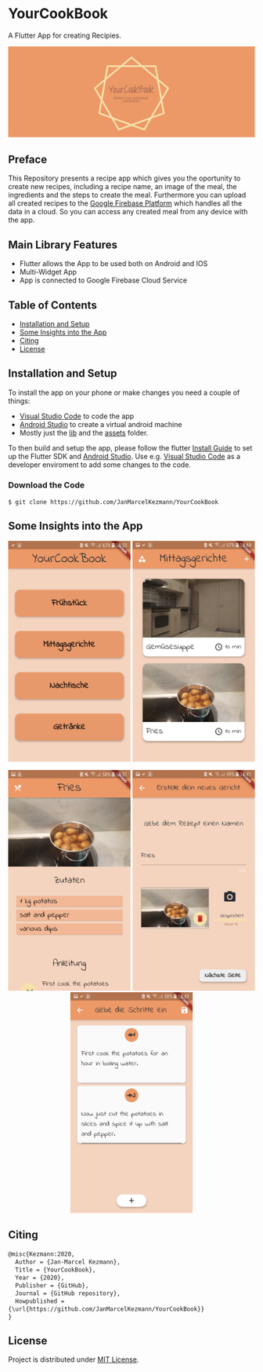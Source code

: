 # YourCookBook

A Flutter App for creating Recipies.

![YourCookBook Logo](https://github.com/JanMarcelKezmann/YourCookBook/blob/master/images/06_myb-wide.PNG)

## Preface

<p>This Repository presents a recipe app which gives you the oportunity to create new recipes, including a recipe name, an image of the meal, the ingredients and the steps to create the meal. Furthermore you can upload all created recipes to the <a href="https://firebase.google.com">Google Firebase Platform</a> which handles all the data in a cloud. So you can access any created meal from any device with the app.</p>

## Main Library Features
 - Flutter allows the App to be used both on Android and IOS
 - Multi-Widget App
 - App is connected to Google Firebase Cloud Service
 
## Table of Contents

 - [Installation and Setup](#installation-and-setup)
 - [Some Insights into the App](#some-insights-into-the-app)
 - [Citing](#citing)
 - [License](#license)
 
 
## Installation and Setup

To install the app on your phone or make changes you need a couple of things:
 - <a href="">Visual Studio Code</a> to code the app
 - <a href="">Android Studio</a> to create a virtual android machine
 - Mostly just the <a href="https://github.com/JanMarcelKezmann/YourCookBook/tree/master/lib">lib</a> and the <a href="https://github.com/JanMarcelKezmann/YourCookBook/tree/master/assets">assets</a> folder.
  
<p>To then build and setup the app, please follow the flutter <a href="https://flutter.dev/docs/get-started/install">Install Guide</a> to set up the Flutter SDK and <a href="https://developer.android.com/studio">Android Studio</a>. Use e.g. <a href="https://code.visualstudio.com/download">Visual Studio Code</a> as a developer enviroment to add some changes to the code.</p>

### Download the Code

    $ git clone https://github.com/JanMarcelKezmann/YourCookBook
    
## Some Insights into the App

<p align="center">
 <img src="https://github.com/JanMarcelKezmann/YourCookBook/blob/master/images/Screenshot_20200914-103321.jpg" width="250" height="450">
 <img src="https://github.com/JanMarcelKezmann/YourCookBook/blob/master/images/Screenshot_20200914-104459.jpg" width="250" height="450">
</p>

<p align="center">
 <img src="https://github.com/JanMarcelKezmann/YourCookBook/blob/master/images/Screenshot_20200914-105150.jpg" width="250" height="450">
 <img src="https://github.com/JanMarcelKezmann/YourCookBook/blob/master/images/Screenshot_20200914-104112.jpg" width="250" height="450">
 <img src="https://github.com/JanMarcelKezmann/YourCookBook/blob/master/images/Screenshot_20200914-104302.jpg" width="250" height="450">
</p>

## Citing

    @misc{Kezmann:2020,
      Author = {Jan-Marcel Kezmann},
      Title = {YourCookBook},
      Year = {2020},
      Publisher = {GitHub},
      Journal = {GitHub repository},
      Howpublished = {\url{https://github.com/JanMarcelKezmann/YourCookBook}}
    }

## License

Project is distributed under <a href="https://github.com/JanMarcelKezmann/YourCookBook/blob/master/LICENSE">MIT License</a>.
